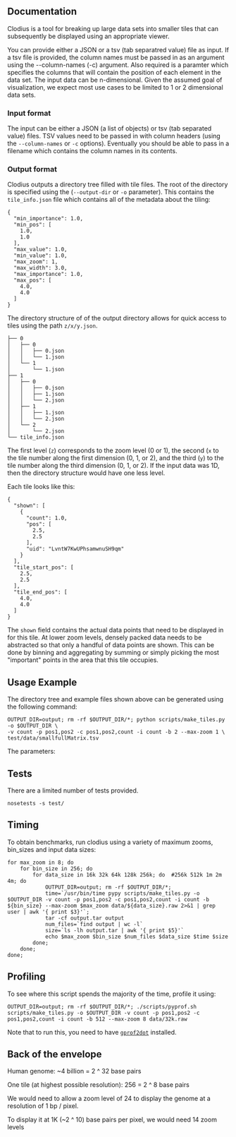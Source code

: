 ## Documentation

Clodius is a tool for breaking up large data sets into smaller tiles that can
subsequently be displayed using an appropriate viewer. 

You can provide either a JSON or a tsv (tab separatred value) file as
input.  If a tsv file is provided, the column names must be passed in as an
argument using the --column-names (-c) argument. Also required is a paramter
which specifies the columns that will contain the position of each element in
the data set. The input data can be n-dimensional. Given the assumed goal of
visualization, we expect most use cases to be limited to 1 or 2 dimensional
data sets.

### Input format

The input can be either a JSON (a list of objects) or tsv (tab separated value)
files. TSV values need to be passed in with column headers (using the
`--column-names` or `-c` options). Eventually you should be able to pass in a
filename which contains the column names in its contents.

### Output format

Clodius outputs a directory tree filled with tile files. The root of the
directory is specified using the (`--output-dir` or `-o` parameter). This
contains the `tile_info.json` file which contains all of the metadata about the
tiling:

```
{
  "min_importance": 1.0, 
  "min_pos": [
    1.0, 
    1.0
  ], 
  "max_value": 1.0, 
  "min_value": 1.0, 
  "max_zoom": 1, 
  "max_width": 3.0, 
  "max_importance": 1.0, 
  "max_pos": [
    4.0, 
    4.0
  ]
}
```

The directory structure of of the output directory allows for quick access to
tiles using the path `z/x/y.json`.

```
├── 0
│   ├── 0
│   │   ├── 0.json
│   │   └── 1.json
│   └── 1
│       └── 1.json
├── 1
│   ├── 0
│   │   ├── 0.json
│   │   ├── 1.json
│   │   └── 2.json
│   ├── 1
│   │   ├── 1.json
│   │   └── 2.json
│   └── 2
│       └── 2.json
└── tile_info.json
```

The first level (`z`) corresponds to the zoom level (0 or 1), the second (`x`
to the tile number along the first dimension (0, 1, or 2), and the third (`y`)
to the tile number along the third dimension (0, 1, or 2). If the input data
was 1D, then the directory structure would have one less level.

Each tile looks like this:

```
{
  "shown": [
    {
      "count": 1.0,
      "pos": [
        2.5,
        2.5
      ],
      "uid": "LvntW7KwUPhsamwnuSH9qm"
    }
  ],
  "tile_start_pos": [
    2.5,
    2.5
  ],
  "tile_end_pos": [
    4.0,
    4.0
  ]
}
```

The `shown` field contains the actual data points that need to be displayed in
for this tile. At lower zoom levels, densely packed data needs to be abstracted
so that only a handful of data points are shown. This can be done by binning
and aggregating by summing or simply picking the most "important" points in the
area that this tile occupies.

## Usage Example

The directory tree and example files shown above can be generated using the
following command:

```
OUTPUT_DIR=output; rm -rf $OUTPUT_DIR/*; python scripts/make_tiles.py -o $OUTPUT_DIR \
-v count -p pos1,pos2 -c pos1,pos2,count -i count -b 2 --max-zoom 1 \
test/data/smallfullMatrix.tsv
```

The parameters:


## Tests

There are a limited number of tests provided.

```
nosetests -s test/ 
```

## Timing

To obtain benchmarks, run clodius using a variety of maximum zooms, bin_sizes
and input data sizes:

```
for max_zoom in 8; do
    for bin_size in 256; do 
        for data_size in 16k 32k 64k 128k 256k; do  #256k 512k 1m 2m 4m; do 
            OUTPUT_DIR=output; rm -rf $OUTPUT_DIR/*;
            time=`/usr/bin/time pypy scripts/make_tiles.py -o $OUTPUT_DIR -v count -p pos1,pos2 -c pos1,pos2,count -i count -b ${bin_size} --max-zoom $max_zoom data/${data_size}.raw 2>&1 | grep user | awk '{ print $3}'`;
            tar -cf output.tar output
            num_files=`find output | wc -l`
            size=`ls -lh output.tar | awk '{ print $5}'`
            echo $max_zoom $bin_size $num_files $data_size $time $size
        done;
    done;
done;
```

## Profiling

To see where this script spends the majority of the time, profile it using:

```
OUTPUT_DIR=output; rm -rf $OUTPUT_DIR/*; ./scripts/pyprof.sh scripts/make_tiles.py -o $OUTPUT_DIR -v count -p pos1,pos2 -c pos1,pos2,count -i count -b 512 --max-zoom 8 data/32k.raw
```

Note that to run this, you need to have
[`gprof2dot`](https://github.com/jrfonseca/gprof2dot) installed.

## Back of the envelope

Human genome: ~4 billion = 2 ^ 32 base pairs

One tile (at highest possible resolution): 256 = 2 ^ 8 base pairs

We would need to allow a zoom level of 24 to display the genome at a resolution of 1 bp / pixel.

To display it at 1K (~2 ^ 10) base pairs per pixel, we would need 14 zoom levels

